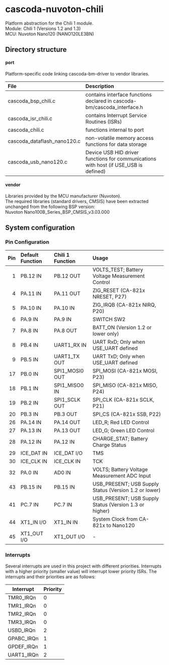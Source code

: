 # cascoda-nuvoton-chili
Platform abstraction for the Chili 1 module.<br>
Module: Chili 1 (Versions 1.2 and 1.3)<br>
MCU:    Nuvoton Nano120 (NANO120LE3BN)<br>

## Directory structure
#### port
Platform-specific code linking cascoda-bm-driver to vendor libraries.

| File | Description |
| :--- | :--- |
|cascoda_bsp_chili.c | contains interface functions declared in cascoda-bm/cascoda_interface.h |
|cascoda_isr_chili.c | contains Interrupt Service Routines (ISRs) |
|cascoda_chili.c | functions internal to port |
|cascoda_dataflash_nano120.c | non-volatile memory access functions for data storage |
|cascoda_usb_nano120.c | Device USB HID driver functions for communications with host (if USE_USB is defined) |

#### vendor
Libraries provided by the MCU manufacturer (Nuvoton).<br>
The required libraries (standard drivers, CMSIS) have been extracted unchanged from the following BSP version:<br>
Nuvoton Nano100B_Series_BSP_CMSIS_v3.03.000

## System configuration
### Pin Configuration
 Pin    | Default Function  | Chili 1 Function | Usage
 -----: | :------------- | :----------------- | :-----------------------------
   1    | PB.12    IN    | PB.12       OUT    | VOLTS_TEST; Battery Voltage Measurement Control
   4    | PA.11    IN    | PA.11       OUT    | ZIG_RESET (CA-821x NRESET, P27)
   5    | PA.10    IN    | PA.10       IN     | ZIG_IRQB (CA-821x NIRQ, P20)
   6    | PA.9     IN    | PA.9        IN     | SWITCH SW2
   7    | PA.8     IN    | PA.8        OUT    | BATT_ON (Version 1.2 or lower only)
   8    | PB.4     IN    | UART1_RX    IN     | UART RxD; Only when USE_UART defined
   9    | PB.5     IN    | UART1_TX    OUT    | UART TxD; Only when USE_UART defined
  17    | PB.0     IN    | SPI1_MOSI0  OUT    | SPI_MOSI (CA-821x MOSI, P23)
  18    | PB.1     IN    | SPI1_MISO0  IN     | SPI_MISO (CA-821x MISO, P24)
  19    | PB.2     IN    | SPI1_SCLK   OUT    | SPI_CLK (CA-821x SCLK, P21)
  20    | PB.3     IN    | PB.3        OUT    | SPI_CS (CA-821x SSB, P22)
  26    | PA.14    IN    | PA.14       OUT    | LED_R; Red LED Control
  27    | PA.13    IN    | PA.13       OUT    | LED_G; Green LED Control
  28    | PA.12    IN    | PA.12       IN     | CHARGE_STAT; Battery Charge Status
  29    | ICE_DAT  IN    | ICE_DAT     I/O    | TMS
  30    | ICE_CLK  IN    | ICE_CLK     IN     | TCK
  32    | PA.0     IN    | AD0         IN     | VOLTS; Battery Voltage Measurement ADC Input
  43    | PB.15    IN    | PB.15       IN     | USB_PRESENT; USB Supply Status (Version 1.2 or lower)
  41    | PC.7     IN    | PC.7        IN     | USB_PRESENT; USB Supply Status (Version 1.3 or higher)
  44    | XT1_IN   I/O   | XT1_IN      IN     | System Clock from CA-821x to Nano120
  45    | XT1_OUT  I/O   | XT1_OUT     I/O    | -

### Interrupts
Several interrupts are used in this project with different priorities. Interrupts with a higher priority (smaller value) will interrupt lower priority ISRs. The interrupts and their priorities are as follows:

| Interrupt  | Priority |
| ---------- | -------- |
| TMR0_IRQn  | 0        |
| TMR1_IRQn  | 0        |
| TMR2_IRQn  | 0        |
| TMR3_IRQn  | 0        |
| USBD_IRQn  | 2        |
| GPABC_IRQn | 1        |
| GPDEF_IRQn | 1        |
| UART1_IRQn | 2        |
